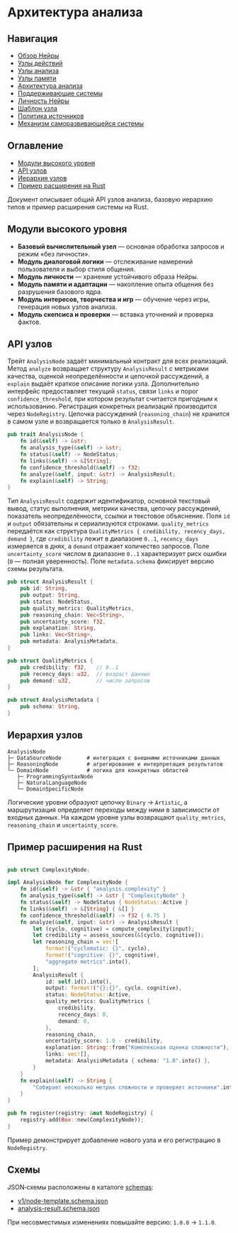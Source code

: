 # Архитектура анализа

## Навигация
- [Обзор Нейры](README.md)
- [Узлы действий](action-nodes.md)
- [Узлы анализа](analysis-nodes.md)
- [Узлы памяти](memory-nodes.md)
- [Архитектура анализа](analysis-architecture.md)
- [Поддерживающие системы](support-systems.md)
- [Личность Нейры](personality.md)
- [Шаблон узла](node-template.md)
- [Политика источников](source-policy.md)
- [Механизм саморазвивающейся системы](self-updating-system.md)

## Оглавление
- [Модули высокого уровня](#модули-высокого-уровня)
- [API узлов](#api-узлов)
- [Иерархия узлов](#иерархия-узлов)
- [Пример расширения на Rust](#пример-расширения-на-rust)


Документ описывает общий API узлов анализа, базовую иерархию типов и пример расширения системы на Rust.

## Модули высокого уровня

- **Базовый вычислительный узел** — основная обработка запросов и режим «без личности».
- **Модуль диалоговой логики** — отслеживание намерений пользователя и выбор стиля общения.
- **Модуль личности** — хранение устойчивого образа Нейры.
- **Модуль памяти и адаптации** — накопление опыта общения без разрушения базового ядра.
- **Модуль интересов, творчества и игр** — обучение через игры, генерация новых узлов анализа.
- **Модуль скепсиса и проверки** — вставка уточнений и проверка фактов.


## API узлов

Трейт `AnalysisNode` задаёт минимальный контракт для всех реализаций. Метод `analyze` возвращает структуру `AnalysisResult` с метриками качества, оценкой неопределённости и цепочкой рассуждений, а `explain` выдаёт краткое описание логики узла. Дополнительно интерфейс предоставляет текущий `status`, связи `links` и порог `confidence_threshold`, при котором результат считается пригодным к использованию. Регистрация конкретных реализаций производится через `NodeRegistry`. Цепочка рассуждений (`reasoning_chain`) не хранится в самом узле и возвращается только в `AnalysisResult`.

```rust
pub trait AnalysisNode {
    fn id(&self) -> &str;
    fn analysis_type(&self) -> &str;
    fn status(&self) -> NodeStatus;
    fn links(&self) -> &[String];
    fn confidence_threshold(&self) -> f32;
    fn analyze(&self, input: &str) -> AnalysisResult;
    fn explain(&self) -> String;
}
```

Тип `AnalysisResult` содержит идентификатор, основной текстовый вывод, статус выполнения, метрики качества, цепочку рассуждений, показатель неопределённости, ссылки и текстовое объяснение. Поля `id` и `output` обязательны и сериализуются строками. `quality_metrics` передаётся как структура `QualityMetrics { credibility, recency_days, demand }`, где `credibility` лежит в диапазоне `0..1`, `recency_days` измеряется в днях, а `demand` отражает количество запросов. Поле `uncertainty_score` числом в диапазоне `0..1` характеризует риск ошибки (`0` — полная уверенность). Поле `metadata.schema` фиксирует версию схемы результата.

```rust
pub struct AnalysisResult {
    pub id: String,
    pub output: String,
    pub status: NodeStatus,
    pub quality_metrics: QualityMetrics,
    pub reasoning_chain: Vec<String>,
    pub uncertainty_score: f32,
    pub explanation: String,
    pub links: Vec<String>,
    pub metadata: AnalysisMetadata,
}

pub struct QualityMetrics {
    pub credibility: f32,   // 0..1
    pub recency_days: u32,  // возраст данных
    pub demand: u32,        // число запросов
}

pub struct AnalysisMetadata {
    pub schema: String,
}
```

## Иерархия узлов

```text
AnalysisNode
├─ DataSourceNode        # интеграция с внешними источниками данных
├─ ReasoningNode         # агрегирование и интерпретация результатов
└─ DomainNode            # логика для конкретных областей
   ├─ ProgrammingSyntaxNode
   ├─ NaturalLanguageNode
   └─ DomainSpecificNode
```

Логические уровни образуют цепочку `Binary` → `Artistic`, а маршрутизация определяет переходы между ними в зависимости от входных данных.
На каждом уровне узлы возвращают `quality_metrics`, `reasoning_chain` и `uncertainty_score`.

## Пример расширения на Rust

```rust

pub struct ComplexityNode;

impl AnalysisNode for ComplexityNode {
    fn id(&self) -> &str { "analysis.complexity" }
    fn analysis_type(&self) -> &str { "ComplexityNode" }
    fn status(&self) -> NodeStatus { NodeStatus::Active }
    fn links(&self) -> &[String] { &[] }
    fn confidence_threshold(&self) -> f32 { 0.75 }
    fn analyze(&self, input: &str) -> AnalysisResult {
        let (cyclo, cognitive) = compute_complexity(input);
        let credibility = assess_sources(&[cyclo, cognitive]);
        let reasoning_chain = vec![
            format!("cyclomatic: {}", cyclo),
            format!("cognitive: {}", cognitive),
            "aggregate metrics".into(),
        ];
        AnalysisResult {
            id: self.id().into(),
            output: format!("{};{}", cyclo, cognitive),
            status: NodeStatus::Active,
            quality_metrics: QualityMetrics {
                credibility,
                recency_days: 0,
                demand: 0,
            },
            reasoning_chain,
            uncertainty_score: 1.0 - credibility,
            explanation: String::from("Комплексная оценка сложности"),
            links: vec![],
            metadata: AnalysisMetadata { schema: "1.0".into() },
        }
    }
    fn explain(&self) -> String {
        "Собирает несколько метрик сложности и проверяет источники".into()
    }
}

pub fn register(registry: &mut NodeRegistry) {
    registry.add(Box::new(ComplexityNode));
}
```

Пример демонстрирует добавление нового узла и его регистрацию в `NodeRegistry`.

## Схемы

JSON‑схемы расположены в каталоге [schemas](schemas):
- [v1/node-template.schema.json](schemas/v1/node-template.schema.json)
- [analysis-result.schema.json](schemas/analysis-result.schema.json)

При несовместимых изменениях повышайте версию: `1.0.0` → `1.1.0`.
